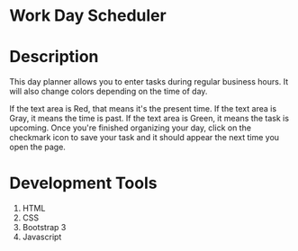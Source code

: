 # Work Day Scheduler

# Description
This day planner allows you to enter tasks during regular business hours. It will also change colors depending on the time of day.

If the text area is Red, that means it's the present time.
If the text area is Gray, it means the time is past.
If the text area is Green, it means the task is upcoming.
Once you're finished organizing your day, click on the checkmark icon to save your task and it should appear the next time you open the page.

# Development Tools
1. HTML
2. CSS 
3. Bootstrap 3 
4. Javascript 

